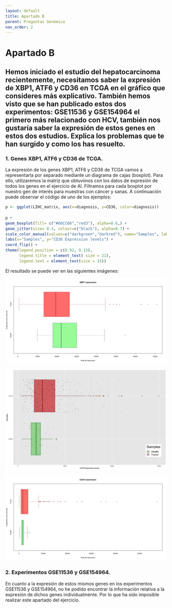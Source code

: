 ```yaml
---
layout: default
title: Apartado B
parent: Preguntas Genómica
nav_order: 2
---
```



# Apartado B

## Hemos iniciado el estudio del hepatocarcinoma recientemente, necesitamos saber la expresión de XBP1, ATF6 y CD36 en TCGA en el gráfico que consideres más explicativo. También hemos visto que se han publicado estos dos experimentos: GSE11536 y GSE154964 el primero más relacionado con HCV, también nos gustaría saber la expresión de estos genes en estos dos estudios. Explica los problemas que te han surgido y como los has resuelto.


### 1. Genes XBP1, ATF6 y CD36 de TCGA.

La expresión de los genes XBP1, ATF6 y CD36 de TCGA vamos a representarla por separado mediante un diagrama de cajas (boxplot). Para ello, utilizaremos la matriz que obtuvimos con los datos de expresión de todos los genes en el ejercicio de AI. Filtramos para cada boxplot por nuestro gen de interés para muestras con cáncer y sanas. A continuación puede observar el código de uno de los ejemplos:

```r
p <- ggplot(LIHC_matrix, aes(x=diagnosis, y=CD36, color=diagnosis))

p + 
geom_boxplot(fill= c("#66CC66","red3"), alpha=0.6,) + 
geom_jitter(size= 0.3, colour=c("black"), alpha=0.7) +
scale_color_manual(values=c("darkgreen","darkred"), name="Samples", labels=c("Health", "Tumor")) +
labs(x="Samples", y="CD36 Expression levels") +
coord_flip() +
theme(legend.position = c(0.92, 0.15),
      legend.title = element_text( size = 21),
      legend.text = element_text(size = 15))
```

El resultado se puede ver en las siguientes imágenes:

![image](./xbp1.jpg)

![image](./ATF6.jpg)

![image](./cd36.jpg)

### 2. Experimentos GSE11536 y GSE154964.

En cuanto a la expresión de estos mismos genes en los experimentos GSE11536 y GSE154964, no he podido encontrar la información relativa a la expresión de dichos genes individualmente. Por lo que ha sido imposible realizar este apartado del ejercicio.

